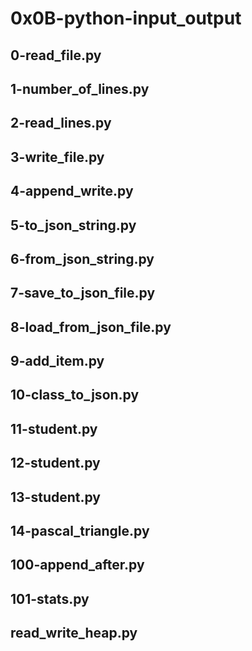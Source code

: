 # 0x0B-python-input_output
## 0-read_file.py
## 1-number_of_lines.py
## 2-read_lines.py
## 3-write_file.py
## 4-append_write.py
## 5-to_json_string.py
## 6-from_json_string.py
## 7-save_to_json_file.py
## 8-load_from_json_file.py
## 9-add_item.py
## 10-class_to_json.py
## 11-student.py
## 12-student.py
## 13-student.py
## 14-pascal_triangle.py
## 100-append_after.py
## 101-stats.py
## read_write_heap.py
